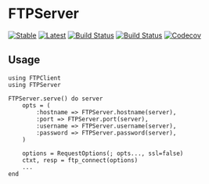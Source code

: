 # FTPServer

[![Stable](https://img.shields.io/badge/docs-stable-blue.svg)](https://invenia.github.io/FTPServer.jl/stable)
[![Latest](https://img.shields.io/badge/docs-latest-blue.svg)](https://invenia.github.io/FTPServer.jl/latest)
[![Build Status](https://travis-ci.com/invenia/FTPServer.jl.svg?branch=master)](https://travis-ci.com/invenia/FTPServer.jl)
[![Build Status](https://ci.appveyor.com/api/projects/status/github/invenia/FTPServer.jl?svg=true)](https://ci.appveyor.com/project/invenia/FTPServer-jl)
[![Codecov](https://codecov.io/gh/invenia/FTPServer.jl/branch/master/graph/badge.svg)](https://codecov.io/gh/invenia/FTPServer.jl)


## Usage

```
using FTPClient
using FTPServer

FTPServer.serve() do server
    opts = (
        :hostname => FTPServer.hostname(server),
        :port => FTPServer.port(server),
        :username => FTPServer.username(server),
        :password => FTPServer.password(server),
    )

    options = RequestOptions(; opts..., ssl=false)
    ctxt, resp = ftp_connect(options)
    ...
end
```
